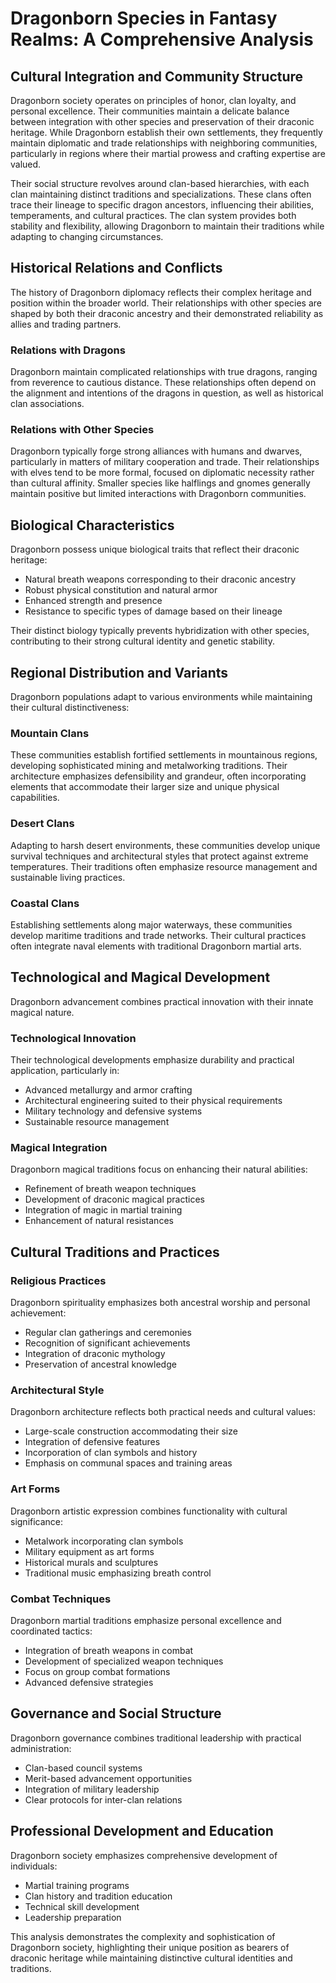 # Dragonborn Species in Fantasy Realms: A Comprehensive Analysis

## Cultural Integration and Community Structure

Dragonborn society operates on principles of honor, clan loyalty, and personal excellence. Their communities maintain a delicate balance between integration with other species and preservation of their draconic heritage. While Dragonborn establish their own settlements, they frequently maintain diplomatic and trade relationships with neighboring communities, particularly in regions where their martial prowess and crafting expertise are valued.

Their social structure revolves around clan-based hierarchies, with each clan maintaining distinct traditions and specializations. These clans often trace their lineage to specific dragon ancestors, influencing their abilities, temperaments, and cultural practices. The clan system provides both stability and flexibility, allowing Dragonborn to maintain their traditions while adapting to changing circumstances.

## Historical Relations and Conflicts

The history of Dragonborn diplomacy reflects their complex heritage and position within the broader world. Their relationships with other species are shaped by both their draconic ancestry and their demonstrated reliability as allies and trading partners.

### Relations with Dragons
Dragonborn maintain complicated relationships with true dragons, ranging from reverence to cautious distance. These relationships often depend on the alignment and intentions of the dragons in question, as well as historical clan associations.

### Relations with Other Species
Dragonborn typically forge strong alliances with humans and dwarves, particularly in matters of military cooperation and trade. Their relationships with elves tend to be more formal, focused on diplomatic necessity rather than cultural affinity. Smaller species like halflings and gnomes generally maintain positive but limited interactions with Dragonborn communities.

## Biological Characteristics

Dragonborn possess unique biological traits that reflect their draconic heritage:
- Natural breath weapons corresponding to their draconic ancestry
- Robust physical constitution and natural armor
- Enhanced strength and presence
- Resistance to specific types of damage based on their lineage

Their distinct biology typically prevents hybridization with other species, contributing to their strong cultural identity and genetic stability.

## Regional Distribution and Variants

Dragonborn populations adapt to various environments while maintaining their cultural distinctiveness:

### Mountain Clans
These communities establish fortified settlements in mountainous regions, developing sophisticated mining and metalworking traditions. Their architecture emphasizes defensibility and grandeur, often incorporating elements that accommodate their larger size and unique physical capabilities.

### Desert Clans
Adapting to harsh desert environments, these communities develop unique survival techniques and architectural styles that protect against extreme temperatures. Their traditions often emphasize resource management and sustainable living practices.

### Coastal Clans
Establishing settlements along major waterways, these communities develop maritime traditions and trade networks. Their cultural practices often integrate naval elements with traditional Dragonborn martial arts.

## Technological and Magical Development

Dragonborn advancement combines practical innovation with their innate magical nature.

### Technological Innovation
Their technological developments emphasize durability and practical application, particularly in:
- Advanced metallurgy and armor crafting
- Architectural engineering suited to their physical requirements
- Military technology and defensive systems
- Sustainable resource management

### Magical Integration
Dragonborn magical traditions focus on enhancing their natural abilities:
- Refinement of breath weapon techniques
- Development of draconic magical practices
- Integration of magic in martial training
- Enhancement of natural resistances

## Cultural Traditions and Practices

### Religious Practices
Dragonborn spirituality emphasizes both ancestral worship and personal achievement:
- Regular clan gatherings and ceremonies
- Recognition of significant achievements
- Integration of draconic mythology
- Preservation of ancestral knowledge

### Architectural Style
Dragonborn architecture reflects both practical needs and cultural values:
- Large-scale construction accommodating their size
- Integration of defensive features
- Incorporation of clan symbols and history
- Emphasis on communal spaces and training areas

### Art Forms
Dragonborn artistic expression combines functionality with cultural significance:
- Metalwork incorporating clan symbols
- Military equipment as art forms
- Historical murals and sculptures
- Traditional music emphasizing breath control

### Combat Techniques
Dragonborn martial traditions emphasize personal excellence and coordinated tactics:
- Integration of breath weapons in combat
- Development of specialized weapon techniques
- Focus on group combat formations
- Advanced defensive strategies

## Governance and Social Structure

Dragonborn governance combines traditional leadership with practical administration:
- Clan-based council systems
- Merit-based advancement opportunities
- Integration of military leadership
- Clear protocols for inter-clan relations

## Professional Development and Education

Dragonborn society emphasizes comprehensive development of individuals:
- Martial training programs
- Clan history and tradition education
- Technical skill development
- Leadership preparation

This analysis demonstrates the complexity and sophistication of Dragonborn society, highlighting their unique position as bearers of draconic heritage while maintaining distinctive cultural identities and traditions.